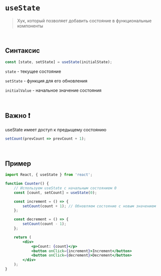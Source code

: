 # `useState`
> Хук, который позволяет добавить состояние в функциональные компоненты

<br>

## Синтаксис
```jsx
const [state, setState] = useState(initialState);
```
`state` - текущее состояние

`setState` - функция для его обновления

`initialValue` - начальное значение состояния

<br>

## Важно ❗

useState имеет доступ к предыщему состоянию
```jsx
setCount(prevCount => prevCount + 1);
```

<br>

## Пример
```jsx
import React, { useState } from 'react';

function Counter() {
    // Используем useState с начальным состоянием 0
    const [count, setCount] = useState(0);

    const increment = () => {
        setCount(count + 1); // Обновляем состояние с новым значением
    };

    const decrement = () => {
        setCount(count - 1);
    };

    return (
        <div>
            <p>Count: {count}</p>
            <button onClick={increment}>Increment</button>
            <button onClick={decrement}>Decrement</button>
        </div>
    );
}

```
